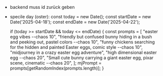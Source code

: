 * backend muss id zurück geben
* specile day (oster):
  const today = new Date();
  const startDate = new Date('2025-04-18');
  const endDate = new Date('2025-04-22');

  if (today >= startDate && today <= endDate) {
    const prompts = [
      "easter egg vibes --chaos 10",
      "friendly but confused bunny hiding in a bush and peeking out, pastel colors --chaos 10",
      "funny chickens searching for the hidden and painted Easter eggs, comic style --chaos 10",
      "midjourney in a crazy easter egg adventure",
      "high dimensional easter egg --chaos 20",
      "Small cute bunny carrying a giant easter egg, pixar scene, cinematic --chaos 20",
    ];
    mjPrompt = prompts[getRandomIndex(prompts.length)];
  }
